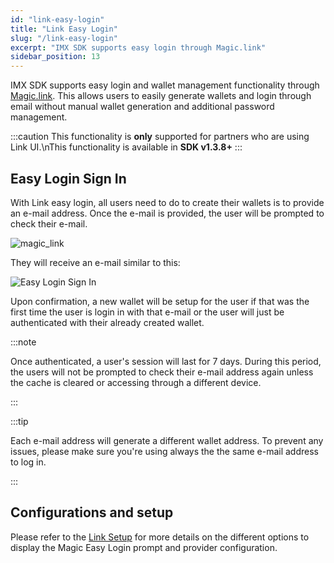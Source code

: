 ```yaml
---
id: "link-easy-login"
title: "Link Easy Login"
slug: "/link-easy-login"
excerpt: "IMX SDK supports easy login through Magic.link"
sidebar_position: 13
---
```


IMX SDK supports easy login and wallet management functionality through [Magic.link](https://magic.link/). This allows users to easily generate wallets and login through email without manual wallet generation and additional password management.

:::caution
This functionality is **only** supported for partners who are using Link UI.\nThis functionality is available in **SDK v1.3.8+**
:::


## Easy Login Sign In

With Link easy login, all users need to do to create their wallets is to provide an e-mail address. Once the e-mail is provided, the user will be prompted to check their e-mail. 

![magic_link](/img/link-setup/magic_link.png 'magic_link')

They will receive an e-mail similar to this:

![Easy Login Sign In](/img/link-easy-login/easy-login-signin.png 'Easy Login Sign In')

Upon confirmation, a new wallet will be setup for the user if that was the first time the user is login in with that e-mail or the user will just be authenticated with their already created wallet.

:::note

Once authenticated, a user's session will last for 7 days. During this period, the users will not be prompted to check their e-mail address again unless the cache is cleared or accessing through a different
device.

:::

:::tip

Each e-mail address will generate a different wallet address. 
To prevent any issues, please make sure you're using always the the same e-mail address to log in.

:::

## Configurations and setup

Please refer to the [Link Setup](./link-setup.md) for more details on the different options to display the Magic Easy Login prompt and provider configuration.
